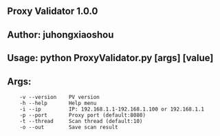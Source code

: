
## Proxy Validator 1.0.0
## Author: juhongxiaoshou
## Usage: python ProxyValidator.py [args] [value]
## Args: 
		-v --version 	PV version
        -h --help		Help menu
        -i --ip			IP: 192.168.1.1-192.168.1.100 or 192.168.1.1
        -p --port		Proxy port (default:8080)
        -t --thread		Scan thread (default:10)
        -o --out		Save scan result